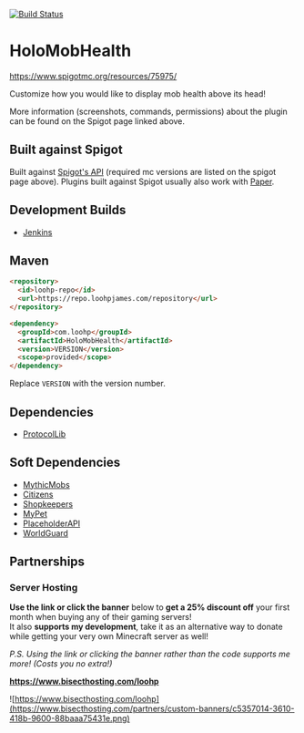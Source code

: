 [![Build Status](https://ci.loohpjames.com/job/HoloMobHealth/badge/icon)](https://ci.loohpjames.com/job/HoloMobHealth/)
# HoloMobHealth
https://www.spigotmc.org/resources/75975/

Customize how you would like to display mob health above its head!

More information (screenshots, commands, permissions) about the plugin can be found on the Spigot page linked above.

## Built against Spigot
Built against [Spigot's API](https://www.spigotmc.org/wiki/buildtools/) (required mc versions are listed on the spigot page above).
Plugins built against Spigot usually also work with [Paper](https://papermc.io/).

## Development Builds

- [Jenkins](https://ci.loohpjames.com/job/HoloMobHealth/)

## Maven
```html
<repository>
  <id>loohp-repo</id>
  <url>https://repo.loohpjames.com/repository</url>
</repository>
```
```html
<dependency>
  <groupId>com.loohp</groupId>
  <artifactId>HoloMobHealth</artifactId>
  <version>VERSION</version>
  <scope>provided</scope>
</dependency>
```
Replace `VERSION` with the version number.

## Dependencies 

- [ProtocolLib](https://www.spigotmc.org/resources/protocollib.1997/)

## Soft Dependencies

- [MythicMobs](https://mythicmobs.net/index.php)
- [Citizens](https://www.spigotmc.org/resources/citizens.13811/)
- [Shopkeepers](https://dev.bukkit.org/projects/shopkeepers)
- [MyPet](https://wiki.mypet-plugin.de/)
- [PlaceholderAPI](https://www.spigotmc.org/resources/placeholderapi.6245/)
- [WorldGuard](https://www.enginehub.org/worldguard/)

## Partnerships

### Server Hosting
**Use the link or click the banner** below to **get a 25% discount off** your first month when buying any of their gaming servers!<br>
It also **supports my development**, take it as an alternative way to donate while getting your very own Minecraft server as well!

*P.S. Using the link or clicking the banner rather than the code supports me more! (Costs you no extra!)*

**https://www.bisecthosting.com/loohp**

![https://www.bisecthosting.com/loohp](https://www.bisecthosting.com/partners/custom-banners/c5357014-3610-418b-9600-88baaa75431e.png)
